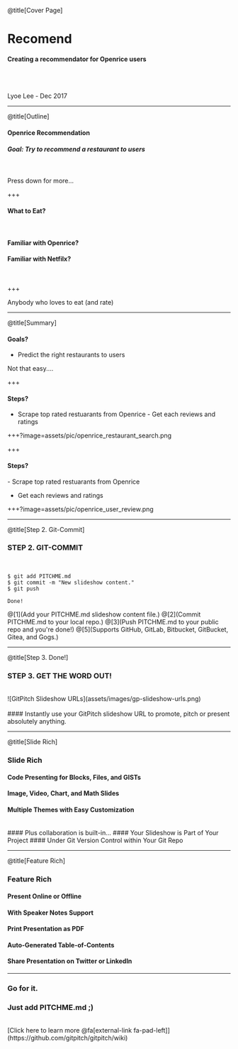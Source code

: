 @title[Cover Page]

# Reco<span class="gold">mend</span>

#### Creating a recommendator for Openrice users
<br>
<br>

<span class="byline">Lyoe Lee - Dec 2017</span>

---

@title[Outline]

#### Openrice <span class="gold">Recommendation</span> 
##### Goal: Try to recommend a restaurant to users

<br>

<span class="aside">Press down for more...</span>

+++

#### What to <span class="gray">Eat?</span>

<br>

#### Familiar with <span class="gold">Openrice?</span>
#### Familiar with <span class="gold">Netfilx?</span>

<br>

+++

Anybody who loves to eat (and rate)

---

@title[Summary]

#### Goals?
- Predict the right restaurants to users

<span class="aside">Not that easy....</span>

+++

#### Steps?
- Scrape top rated restuarants from Openrice
<span class="gray">- Get each reviews and ratings</span>

+++?image=assets/pic/openrice_restaurant_search.png

<!-- ![Image-Absolute](assets/pic/openrice_restaurant_search.png) -->

+++

#### Steps?
<span class="gray">- Scrape top rated restuarants from Openrice</span>
- Get each reviews and ratings

+++?image=assets/pic/openrice_user_review.png

---

@title[Step 2. Git-Commit]

### <span class="gold">STEP 2. GIT-COMMIT</span>
<br>

```shell
$ git add PITCHME.md
$ git commit -m "New slideshow content."
$ git push

Done!
```

@[1](Add your PITCHME.md slideshow content file.)
@[2](Commit PITCHME.md to your local repo.)
@[3](Push PITCHME.md to your public repo and you're done!)
@[5](Supports GitHub, GitLab, Bitbucket, GitBucket, Gitea, and Gogs.)

---

@title[Step 3. Done!]

### <span class="gold">STEP 3. GET THE WORD OUT!</span>
<br>
![GitPitch Slideshow URLs](assets/images/gp-slideshow-urls.png)
<br>
<br>
#### Instantly use your GitPitch slideshow URL to promote, pitch or present absolutely anything.

---

@title[Slide Rich]

### <span class="gold">Slide Rich</span>

#### Code Presenting for Blocks, Files, and GISTs
#### Image, Video, Chart, and Math Slides
#### Multiple Themes with Easy Customization
<br>
#### <span class="gold">Plus collaboration is built-in...</span>
#### Your Slideshow is Part of Your Project
#### Under Git Version Control within Your Git Repo

---

@title[Feature Rich]

### <span class="gold">Feature Rich</span>

#### Present Online or Offline
#### With Speaker Notes Support
#### Print Presentation as PDF
#### Auto-Generated Table-of-Contents
#### Share Presentation on Twitter or LinkedIn

---

### Go for it.
### Just add <span class="gold">PITCHME.md</span> ;)
<br>
[Click here to learn more @fa[external-link fa-pad-left]](https://github.com/gitpitch/gitpitch/wiki)